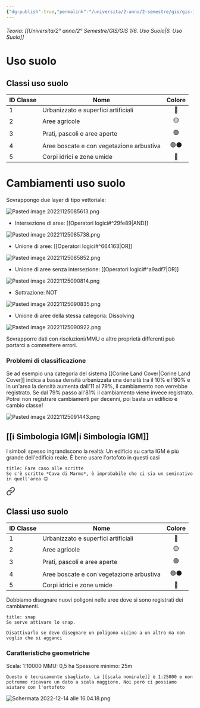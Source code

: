 ```yaml
---
{"dg-publish":true,"permalink":"/universita/2-anno/2-semestre/gis/gis-1/elaborati/elaborato-2-uso-suolo/"}
---
```



###### Teoria: [[Università/2° anno/2° Semestre/GIS/GIS 1/6. Uso Suolo\|6. Uso Suolo]]

# Uso suolo
## Classi uso suolo

| ID Classe | Nome                                     | Colore |
| --------- | ---------------------------------------- | :----: |
| 1         | Urbanizzato e superfici artificiali      |   🔴   |
| 2         | Aree agricole                            |   🟡   |
| 3         | Prati, pascoli e aree aperte             |   🟢   |
| 4         | Aree boscate e con vegetazione arbustiva |  🟢⚫️  |
| 5         | Corpi idrici e zone umide                |   🔵   |



# Cambiamenti uso suolo 
Sovrappongo due layer di tipo vettoriale: 

![Pasted image 20221125085613.png](/img/user/Universit%C3%A0/2%C2%B0%20anno/2%C2%B0%20Semestre/GIS/GIS%201/allegati%202/Pasted%20image%2020221125085613.png)

- Intersezione di aree: [[Operatori logici#^29fe89\|AND]]

![Pasted image 20221125085738.png](/img/user/Universit%C3%A0/2%C2%B0%20anno/2%C2%B0%20Semestre/GIS/GIS%201/allegati%202/Pasted%20image%2020221125085738.png)

- Unione di aree: [[Operatori logici#^664163\|OR]]

![Pasted image 20221125085852.png](/img/user/Universit%C3%A0/2%C2%B0%20anno/2%C2%B0%20Semestre/GIS/GIS%201/allegati%202/Pasted%20image%2020221125085852.png)

- Unione di aree senza intersezione: [[Operatori logici#^a9adf7\|OR]]

![Pasted image 20221125090814.png](/img/user/Universit%C3%A0/2%C2%B0%20anno/2%C2%B0%20Semestre/GIS/GIS%201/allegati%202/Pasted%20image%2020221125090814.png)

- Sottrazione: NOT

![Pasted image 20221125090835.png](/img/user/Universit%C3%A0/2%C2%B0%20anno/2%C2%B0%20Semestre/GIS/GIS%201/allegati%202/Pasted%20image%2020221125090835.png)

- Unione di aree della stessa categoria: Dissolving

![Pasted image 20221125090922.png](/img/user/Universit%C3%A0/2%C2%B0%20anno/2%C2%B0%20Semestre/GIS/GIS%201/allegati%202/Pasted%20image%2020221125090922.png)

Sovrapporre dati con risoluzioni/MMU o altre proprietà differenti può portarci a commettere errori.

### Problemi di classificazione

Se ad esempio una categoria del sistema [[Corine Land Cover\|Corine Land Cover]] indica a bassa densità urbanizzata una densità tra il 10% e l'80% e in un'area la densità aumenta dall'11 al 79%, il cambiamento non verrebbe registrato. 
Se dal 79% passo all'81% il cambiamento viene invece registrato. 
Potrei non registrare cambiamenti per decenni, poi basta un edificio e cambio classe!

![Pasted image 20221125091443.png](/img/user/Universit%C3%A0/2%C2%B0%20anno/2%C2%B0%20Semestre/GIS/GIS%201/allegati%202/Pasted%20image%2020221125091443.png)

## [[ℹ️ Simbologia IGM\|ℹ️ Simbologia IGM]]

I simboli spesso ingrandiscono la realtà:
Un edificio su carta IGM è più grande dell'edificio reale.
È bene usare l'ortofoto in questi casi

```ad-tip
title: Fare caso alle scritte
Se c'è scritto *Cava di Marmo*, è improbabile che ci sia un seminativo in quell'area 🙃
```


<div class="transclusion internal-embed is-loaded"><a class="markdown-embed-link" href="/universita/2-anno/2-semestre/gis/gis-1/elaborati/elaborato-2-uso-suolo/#classi-uso-suolo" aria-label="Open link"><svg xmlns="http://www.w3.org/2000/svg" width="24" height="24" viewBox="0 0 24 24" fill="none" stroke="currentColor" stroke-width="2" stroke-linecap="round" stroke-linejoin="round" class="svg-icon lucide-link"><path d="M10 13a5 5 0 0 0 7.54.54l3-3a5 5 0 0 0-7.07-7.07l-1.72 1.71"></path><path d="M14 11a5 5 0 0 0-7.54-.54l-3 3a5 5 0 0 0 7.07 7.07l1.71-1.71"></path></svg></a><div class="markdown-embed">



## Classi uso suolo

| ID Classe | Nome                                     | Colore |
| --------- | ---------------------------------------- | :----: |
| 1         | Urbanizzato e superfici artificiali      |   🔴   |
| 2         | Aree agricole                            |   🟡   |
| 3         | Prati, pascoli e aree aperte             |   🟢   |
| 4         | Aree boscate e con vegetazione arbustiva |  🟢⚫️  |
| 5         | Corpi idrici e zone umide                |   🔵   |




</div></div>


Dobbiamo disegnare nuovi poligoni nelle aree dove si sono registrati dei cambiamenti.

```ad-tip
title: snap
Se serve attivare lo snap.

Disattivarlo se devo disegnare un poligono vicino a un altro ma non voglio che si agganci
```

### Caratteristiche geometriche

Scala: 1:10000
MMU: 0,5 ha
Spessore minimo: 25m

```ad-warning
Questo è tecnicamente sbagliato. La [[scala nominale]] è 1:25000 e non potremmo ricavare un dato a scala maggiore. Noi però ci possiamo aiutare con l'ortofoto
```

![Schermata 2022-12-14 alle 16.04.18.png](/img/user/Universit%C3%A0/2%C2%B0%20anno/2%C2%B0%20Semestre/GIS/GIS%201/Elaborati/allegati/Schermata%202022-12-14%20alle%2016.04.18.png)

